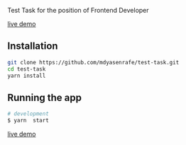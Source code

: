 Test Task for the position of Frontend Developer

[live demo](https://mdyasenrafe.github.io/test-task/)

## Installation

```bash
git clone https://github.com/mdyasenrafe/test-task.git
cd test-task
yarn install
```

## Running the app

```bash
# development
$ yarn  start
```

[live demo](https://mdyasenrafe.github.io/test-task/)
